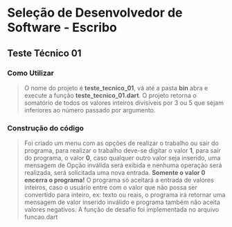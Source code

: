 # Seleção de Desenvolvedor de Software - Escribo

## Teste Técnico 01

### Como Utilizar

> O nome do projeto é **teste_tecnico_01**, vá até a pasta **bin** abra e execute a função
> **teste_tecnico_01.dart**. O projeto retorna o somatório de todos os valores inteiros
> divisíveis por 3 ou 5 que sejam inferiores ao número passado por argumento.

### Construção do código

> Foi criado um menu com as opções de realizar o trabalho ou sair do programa,
> para realizar o trabalho deve-se digitar o valor **1**, para sair do programa,
> o valor **0**, caso qualquer outro valor seja inserido, uma mensagem de
> Opção inválida será exibida e nenhuma operação será realizada, será
> solicitada uma nova entrada. **Somente o valor 0 encerra o programa!**
> O programa só aceitará a entrada de valores inteiros, caso o usuário entre com o valor
> que não possa ser convertido para inteiro, ex: texto ou reais, o programa irá retornar
> uma mensagem de valor inserido inválido e programa também não aceita valores negativos.
> A função de desafio foi implementada no arquivo funcao.dart
